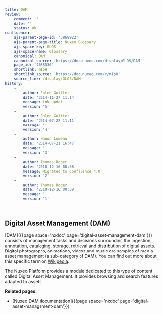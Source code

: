 ```yaml
---
title: DAM
review:
    comment: ''
    date: ''
    status: ok
confluence:
    ajs-parent-page-id: '3868922'
    ajs-parent-page-title: Nuxeo Glossary
    ajs-space-key: GLOS
    ajs-space-name: Glossary
    canonical: DAM
    canonical_source: 'https://doc.nuxeo.com/display/GLOS/DAM'
    page_id: '4688536'
    shortlink: mIpH
    shortlink_source: 'https://doc.nuxeo.com/x/mIpH'
    source_link: /display/GLOS/DAM
history:
    - 
        author: Solen Guitter
        date: '2014-11-27 11:14'
        message: ink updat
        version: '5'
    - 
        author: Solen Guitter
        date: '2014-07-22 11:11'
        message: ''
        version: '4'
    - 
        author: Manon Lumeau
        date: '2014-07-21 16:47'
        message: ''
        version: '3'
    - 
        author: Thomas Roger
        date: '2010-12-16 00:58'
        message: Migrated to Confluence 4.0
        version: '2'
    - 
        author: Thomas Roger
        date: '2010-12-16 00:58'
        message: ''
        version: '1'

---
```

## Digital Asset Management (DAM)

[DAM]({{page space='nxdoc' page='digital-asset-management-dam'}}) consists of management tasks and decisions surrounding the ingestion, annotation, cataloging, storage, retrieval and distribution of digital assets. Digital photographs, animations, videos and music are samples of media asset management (a sub-category of DAM). You can find out more about this specific term on [Wikipedia](http://en.wikipedia.org/wiki/Digital_asset_management).

The Nuxeo Platform provides a module dedicated to this type of content called Digital Asset Management. It provides browsing and search features adapted to assets.

**Related pages:**

*   [Nuxeo DAM documentation]({{page space='nxdoc' page='digital-asset-management-dam'}})

&nbsp;

&nbsp;
